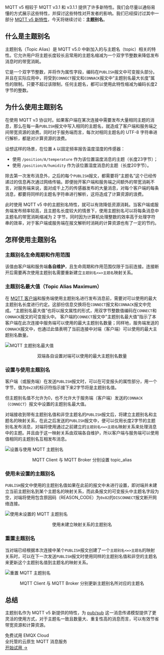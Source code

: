 MQTT v5 相较于 MQTT v3.1 和 v3.1.1 提供了许多新特性。我们会尽量以通俗易懂的方式展示这些特性，并探讨这些特性对开发者的影响。我们已经探讨过其中一部分 [MQTT v5 新特性](https://www.emqx.com/zh/mqtt/mqtt5)，今天将继续讨论：**主题别名**。

## 什么是主题别名

主题别名（Topic Alias）是 MQTT v5.0 中新加入的与主题名（topic）相关的特性。它允许用户将主题长度较长且常用的主题名缩减为一个双字节整数来降低发布消息时的带宽消耗。

它是一个双字节整数，并将作为属性字段，编码在`PUBLISH`报文中可变报头部分。并且在实际应用中，将受到`CONNECT`报文和`CONNACK`报文中“主题别名最大长度”属性的限制。只要不超过该限制，任何主题名，都可以使用此特性缩减为编码长度2字节的整数。

## 为什么使用主题别名

在使用 MQTT v3 协议时。如果客户端在某次连接中需要发布大量相同主题的消息，那么在每一条`PUBLISH`报文中写入相同的主题名，就造成了客户端和服务端之间带宽资源的浪费。同时对于服务端而言，每次对相同主题名的 UTF-8 字符串进行解析，都是对计算资源的浪费。

设想这样的场景，在位置 `A` 以固定频率报告温度湿度的传感器：

- 使用 `/position/A/temperature` 作为该位置温度消息的主题（长度23字节）；
- 使用 `/position/A/humidity` 作为该位置湿度消息的主题（长度20字节）。

除去第一次发布消息外，之后的每个`PUBLISH`报文，都需要将“主题名”这个已经传递过的信息再次通过网络传输。即便抛开客户端和服务端之间额外的带宽消耗不言，对服务端来说，面对成千上万的传感器发布的大量消息，对每个客户端的每条消息，都要将同样的主题名字符串进行解析，这将造成了计算资源的浪费。

此时使用 MQTT v5 中的主题别名特性，就可以有效降低资源消耗。当客户端或服务端发布频率较高，且主题名长度较大的情景下，使用主题别名可以将每条消息中主题名的带宽消耗缩减为 2 字节，同时因为计算机处理整数的效率高于处理字符串的效率，对于客户端或服务端在报文解析时消耗的计算资源也有了一定的节约。

## 怎样使用主题别名

### 主题别名生命周期和作用范围

该值由客户端和服务端**各自维护**，且生命周期和作用范围仅限于当前连接。连接断开后需要再次使用主题别名需要重新建立`主题别名<=>主题名`映射关系。

### 主题别名最大值（Topic Alias Maximum）

在 [MQTT 客户端](https://www.emqx.com/zh/mqtt-client-sdk)和服务端使用主题别名进行发布消息前，需要对可以使用的最大主题别名长度进行约定。这部份信息交换将在`CONNECT`报文和`CONNACK`报文中完成。“主题别名最大值”也将以报文属性的形式，用双字节整数值编码在`CONNECT`和`CONNACK`报文的可变报头中。
客户端的`CONNECT`报文中"主题别名最大值"指示了本客户端在此次连接中服务端可以使用的最大主题别名数量；同样地，服务端发送的`CONNACK`报文中，也通过此值表明了当前连接中对端（客户端）可以使用的最大主题别名数量。


![MQTT 主题别名最大值](https://assets.emqx.com/images/8e5825731ef375d0cf50b7fa8b45e348.png)

<center>双端各自设置对端可以使用的最大主题别名数量</center>


### 设置与使用主题别名

客户端（或服务端）在发送`PUBLISH`报文时，可以在可变报头的属性部分，用一个字节，值为`0x23`的标识符指示接下来2字节将是主题别名值。

但主题别名值不允许为0，也不允许大于服务端（客户端）发送的`CONNACK`（`CONNECT`）报文中设置的主题别名最大值。

对端接收到带有主题别名值和非空主题名的`PUBLISH`报文后，将建立主题别名和主题名的映射关系，在此之后发送的`PUBLISH`报文中，便可以仅用长度2字节的主题别名发布消息，对端将使用通过之前建立的`主题别名<=>主题名`映射关系来处理消息中的主题。并且由于这一映射关系由双端各自维护，所以客户端与服务端可以使用值相同的主题别名互相发布消息。


![设置与使用 MQTT 主题别名](https://assets.emqx.com/images/90b455343adc89bade35746b3bf71a88.png)

<center> MQTT Client 与 MQTT Broker 分别设置 topic_alias</center>


### 使用未设置的主题别名

`PUBLISH`报文中使用的主题别名值如果在此前的报文中未进行设置，即对端并未建立当前主题别名到某个主题名的映射关系，而此条报文的可变报头中主题名字段为空，对端将使用包含原因码（REASON_CODE）为`0x82`的`DISCONNECT`报文断开网络连接。

![使用未设置的 MQTT 主题别名](https://assets.emqx.com/images/a405b27fb7440c605450b87c44ede080.png)

<center>使用未建立映射关系的主题别名</center>


### 重置主题别名

当对端已经根据本次连接中某个`PUBLISH`报文创建了一个`主题别名<=>主题名`的映射关系时，可以在下一次发送`PUBLISH`报文时使用同样的主题别名值和非空的主题名来更新这个主题别名值到主题名的映射关系。

![重置 MQTT 主题别名](https://assets.emqx.com/images/264442ebc239f5a1cfbbf2f7ee990c1e.png)

<center>MQTT Client 与 MQTT Broker 分别更新主题别名所对应的主题名</center>

## 总结

主题别名作为 MQTT v5 新提供的特性，为 [pub/sub](https://www.emqx.com/zh/blog/mqtt-5-introduction-to-publish-subscribe-model) 这一消息传递模型提供了更灵活的使用方式，对于主题名一致且数量大、重复性高的消息而言，可以有效节省带宽资源和计算资源。


<section class="promotion">
    <div>
        免费试用 EMQX Cloud
        <div class="is-size-14 is-text-normal has-text-weight-normal">全托管的云原生 MQTT 消息服务</div>
    </div>
    <a href="https://accounts-zh.emqx.com/signup?continue=https://cloud.emqx.com/console/deployments/0?oper=new" class="button is-gradient px-5">开始试用 →</a >
</section>
